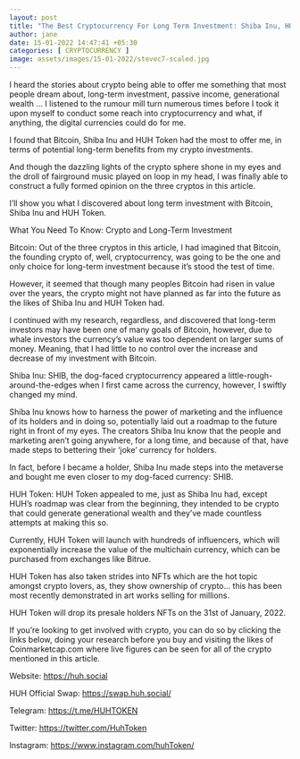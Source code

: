 ```yaml
---
layout: post
title: "The Best Cryptocurrency For Long Term Investment: Shiba Inu, HUH Token and Bitcoin"
author: jane 
date: 15-01-2022 14:47:41 +05:30 
categories: [ CRYPTOCURRENCY ] 
image: assets/images/15-01-2022/stevec7-scaled.jpg
---
```

I heard the stories about crypto being able to offer me something that most people dream about, long-term investment, passive income, generational wealth … I listened to the rumour mill turn numerous times before I took it upon myself to conduct some reach into cryptocurrency and what, if anything, the digital currencies could do for me.

I found that Bitcoin, Shiba Inu and HUH Token had the most to offer me, in terms of potential long-term benefits from my crypto investments.

And though the dazzling lights of the crypto sphere shone in my eyes and the droll of fairground music played on loop in my head, I was finally able to construct a fully formed opinion on the three cryptos in this article.

I’ll show you what I discovered about long term investment with Bitcoin, Shiba Inu and HUH Token.

What You Need To Know: Crypto and Long-Term Investment

Bitcoin: Out of the three cryptos in this article, I had imagined that Bitcoin, the founding crypto of, well, cryptocurrency, was going to be the one and only choice for long-term investment because it’s stood the test of time.

However, it seemed that though many peoples Bitcoin had risen in value over the years, the crypto might not have planned as far into the future as the likes of Shiba Inu and HUH Token had.

I continued with my research, regardless, and discovered that long-term investors may have been one of many goals of Bitcoin, however, due to whale investors the currency’s value was too dependent on larger sums of money. Meaning, that I had little to no control over the increase and decrease of my investment with Bitcoin.

Shiba Inu: SHIB, the dog-faced cryptocurrency appeared a little-rough-around-the-edges when I first came across the currency, however, I swiftly changed my mind.

Shiba Inu knows how to harness the power of marketing and the influence of its holders and in doing so, potentially laid out a roadmap to the future right in front of my eyes. The creators Shiba Inu know that the people and marketing aren’t going anywhere, for a long time, and because of that, have made steps to bettering their ‘joke’ currency for holders.

In fact, before I became a holder, Shiba Inu made steps into the metaverse and bought me even closer to my dog-faced currency: SHIB.

HUH Token: HUH Token appealed to me, just as Shiba Inu had, except HUH’s roadmap was clear from the beginning, they intended to be crypto that could generate generational wealth and they’ve made countless attempts at making this so.

Currently, HUH Token will launch with hundreds of influencers, which will exponentially increase the value of the multichain currency, which can be purchased from exchanges like Bitrue.

HUH Token has also taken strides into NFTs which are the hot topic amongst crypto lovers, as, they show ownership of crypto… this has been most recently demonstrated in art works selling for millions.

HUH Token will drop its presale holders NFTs on the 31st of January, 2022.

If you’re looking to get involved with crypto, you can do so by clicking the links below, doing your research before you buy and visiting the likes of Coinmarketcap.com where live figures can be seen for all of the crypto mentioned in this article.

Website: https://huh.social

HUH Official Swap: https://swap.huh.social/

Telegram: https://t.me/HUHTOKEN

Twitter: https://twitter.com/HuhToken

Instagram: https://www.instagram.com/huhToken/